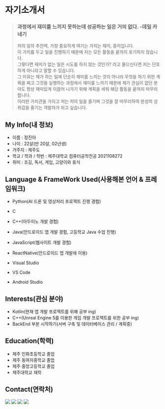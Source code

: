 # 자기소개서

> ### __과정에서 재미를 느끼지 못하는데 성공하는 일은 거의 없다. -데일 카네기__   
> 저의 일의 추진력, 가장 중요하게 여기는 가치는 재미, 흥미입니다.   
> 이 가치를 두고 일을 진행하기 때문에 저는 모든 활동을 끝까지 포기하지 않습니다.   
> 그렇다면 재미가 없는 일은 시도를 하지 않는 것인가? 라고 물으신다면 저는 단호하게 아니라고 말할 수 있습니다.   
> 그 이유는 제가 하는 일에 단순히 재미를 느끼는 것이 아니라 무엇을 하기 위한 계획을 짜고 그것을 실행하는 과정에서 재미를 느끼기 때문에 제가 관심이 없던 분야도 항상 재미있게 이끌어 나가기 위해 계획을 세워 해당 활동을 끝까지 마무리합니다.   
> 이러한 가치관을 가지고 저는 저의 일을 즐기며 그것을 잘 마무리하여 완성의 성취감을 즐기는 개발자가 되고 싶습니다.

## My Info(내 정보)
* 이름 : 정진아
* 나이 : 22살(만 20살, 02년생)
* 거주지 : 제주도
* 학교 / 학과 / 학번 : 제주대학교 컴퓨터공학전공 2021108272
* 취미 : 조깅, 독서, 게임, 고양이와 휴식

## Language & FrameWork Used(사용해본 언어 & 프레임워크)
* Python(AI 드론 및 영상처리 프로젝트 진행 경험)
* C
* C++(아두이노 개발 경험)
* Java(안드로이드 앱 개발 경험, 고등학교 Java 수업 진행)
* JavaScript(웹사이트 개발 경험)   
   
* ReactNative(안드로이드 앱 개발에 이용)
* Visual Studio
* VS Code
* Android Studio

## Interests(관심 분야)
* Kotlin(현재 앱 개발 프로젝트를 위해 공부 ing)
* C++(Unreal Engine 5를 이용한 게임 개발 프로젝트를 위한 공부 ing)
* BackEnd 부분 시작하기(서버 구축 및 데이터베이스 관리 / 계획중)

## Education(학력)
* 제주 인화초등학교 졸업
* 제주 동여자중학교 졸업
* 제주 중앙고등학교 졸업
* 제주대학교 재학

## Contact(연락처)
<a href="https://github.com/SpaceDust75"><img src="https://img.shields.io/badge/Github-181717?style=flat-square&logo=Github&logoColor=white"/></a>
<a href="https://spacedust75.notion.site/s-cfd8d2b372c74c05b619a539a6cf0c9d"><img src="https://img.shields.io/badge/Notion-000000?style=flat-square&logo=Notion&logoColor=white"/></a>
<a href="https://www.instagram.com/spacedust75"><img src="https://img.shields.io/badge/Instagram-E4405F?style=flat-square&logo=Instagram&logoColor=white"/></a>
<a href="matilto:aacc9058@gmail.com"><img src="https://img.shields.io/badge/Gmail-EA4335?style=flat-square&logo=Gmail&logoColor=white"/></a>
